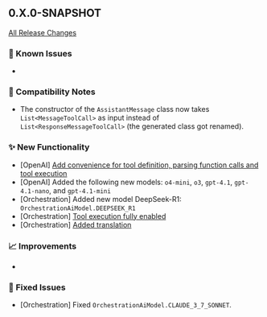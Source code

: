 ## 0.X.0-SNAPSHOT

[All Release Changes](https://github.com/SAP/ai-sdk-java/releases/)

### 🚧 Known Issues

-

### 🔧 Compatibility Notes

- The constructor of the `AssistantMessage` class now takes `List<MessageToolCall>` as input instead of `List<ResponseMessageToolCall>` (the generated class got renamed).

### ✨ New Functionality

- [OpenAI] [Add convenience for tool definition, parsing function calls and tool execution](https://sap.github.io/ai-sdk/docs/java/foundation-models/openai/chat-completion#executing-tool-calls)
- [OpenAI] Added the following new models: `o4-mini`, `o3`, `gpt-4.1`, `gpt-4.1-nano`, and `gpt-4.1-mini` 
- [Orchestration] Added new model DeepSeek-R1: `OrchestrationAiModel.DEEPSEEK_R1`
- [Orchestration] [Tool execution fully enabled](https://sap.github.io/ai-sdk/docs/java/spring-ai/orchestration#tool-calling)
- [Orchestration] [Added translation](https://sap.github.io/ai-sdk/docs/java/orchestration/chat-completion#translation)

### 📈 Improvements

-

### 🐛 Fixed Issues

- [Orchestration] Fixed `OrchestrationAiModel.CLAUDE_3_7_SONNET`.
